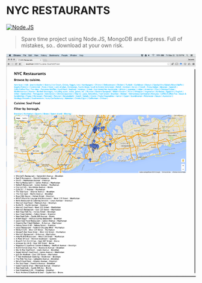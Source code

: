 # NYC RESTAURANTS

[![Node.JS](https://nodejs.org/en/)](https://nodejs.org/static/images/logos/nodejs-new-white-pantone.png)

> Spare time project using Node.JS, MongoDB and Express. Full of mistakes, so.. download at your own risk.

![](screenshot.png)
